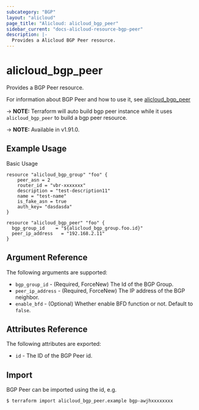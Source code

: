 ```yaml
---
subcategory: "BGP"
layout: "alicloud"
page_title: "Alicloud: alicloud_bgp_peer"
sidebar_current: "docs-alicloud-resource-bgp-peer"
description: |-
  Provides a Alicloud BGP Peer resource.
---
```


# alicloud\_bgp_peer

Provides a BGP Peer resource.

For information about BGP Peer and how to use it, see [alicloud_bgp_peer](https://www.alibabacloud.com/help/doc-detail/144682.html)

-> **NOTE:** Terraform will auto build bgp peer instance while it uses `alicloud_bgp_peer` to build a bgp peer resource.

-> **NOTE:** Available in v1.91.0.

## Example Usage

Basic Usage

```
resource "alicloud_bgp_group" "foo" {
    peer_asn = 2
    router_id = "vbr-xxxxxxx"
    description = "test-description11"
    name = "test-name"
    is_fake_asn = true
    auth_key= "dasdasda"
}

resource "alicloud_bgp_peer" "foo" {
  bgp_group_id    = "${alicloud_bgp_group.foo.id}"
  peer_ip_address   = "192.168.2.11"
}
```
## Argument Reference

The following arguments are supported:

* `bgp_group_id` - (Required, ForceNew) The Id of the BGP Group.
* `peer_ip_address` - (Required, ForceNew) The IP address of the BGP neighbor.
* `enable_bfd` - (Optional) Whether enable BFD function or not. Default to `false`.

## Attributes Reference

The following attributes are exported:

* `id` - The ID of the BGP Peer id.

## Import

BGP Peer can be imported using the id, e.g.

```
$ terraform import alicloud_bgp_peer.example bgp-awjhxxxxxxxx
```


